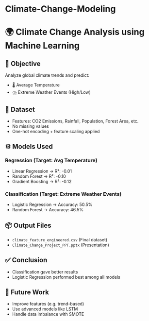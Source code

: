 # Climate-Change-Modeling
# 🌍 Climate Change Analysis using Machine Learning

## 📌 Objective

Analyze global climate trends and predict:

* 🌡️ Average Temperature
* ⛈️ Extreme Weather Events (High/Low)

## 📁 Dataset

* Features: CO2 Emissions, Rainfall, Population, Forest Area, etc.
* No missing values
* One-hot encoding + feature scaling applied

## ⚙️ Models Used

### Regression (Target: Avg Temperature)

* Linear Regression → R²: -0.01
* Random Forest → R²: -0.10
* Gradient Boosting → R²: -0.12

### Classification (Target: Extreme Weather Events)

* Logistic Regression → Accuracy: 50.5%
* Random Forest → Accuracy: 46.5%

## 📦 Output Files

* `climate_feature_engineered.csv` (Final dataset)
* `Climate_Change_Project_PPT.pptx` (Presentation)

## ✅ Conclusion

* Classification gave better results
* Logistic Regression performed best among all models

## 🔭 Future Work

* Improve features (e.g. trend-based)
* Use advanced models like LSTM
* Handle data imbalance with SMOTE
